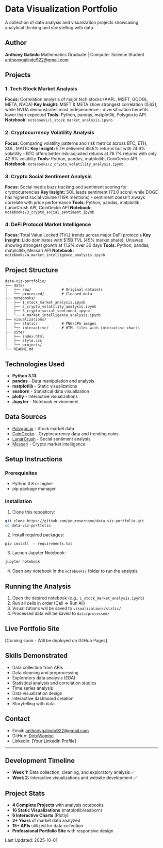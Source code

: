 # Data Visualization Portfolio

A collection of data analysis and visualization projects showcasing analytical thinking and storytelling with data.

## Author
**Anthony Galindo**
Mathematics Graduate | Computer Science Student
[anthonygalindo922@gmail.com](mailto:anthonygalindo922@gmail.com)

## Projects

### 1. Tech Stock Market Analysis
**Focus:** Correlation analysis of major tech stocks (AAPL, MSFT, GOOGL, META, NVDA)
**Key Insight:** MSFT & META show strongest correlation (0.62), while NVDA demonstrates most independence - diversification benefits lower than expected
**Tools:** Python, pandas, matplotlib, Polygon.io API
**Notebook:** `notebooks/1_stock_market_analysis.ipynb`

### 2. Cryptocurrency Volatility Analysis
**Focus:** Comparing volatility patterns and risk metrics across BTC, ETH, SOL, MATIC
**Key Insight:** ETH delivered 88.6% returns but with 74.6% volatility - BTC offers better risk-adjusted returns at 76.7% returns with only 42.8% volatility
**Tools:** Python, pandas, matplotlib, CoinGecko API
**Notebook:** `notebooks/2_crypto_volatility_analysis.ipynb`

### 3. Crypto Social Sentiment Analysis
**Focus:** Social media buzz tracking and sentiment scoring for cryptocurrencies
**Key Insight:** SOL leads sentiment (73.0 score) while DOGE has highest social volume (119K mentions) - sentiment doesn't always correlate with price performance
**Tools:** Python, pandas, matplotlib, LunarCrush API, CoinGecko API
**Notebook:** `notebooks/3_crypto_social_sentiment.ipynb`

### 4. DeFi Protocol Market Intelligence
**Focus:** Total Value Locked (TVL) trends across major DeFi protocols
**Key Insight:** Lido dominates with $15B TVL (45% market share), Uniswap showing strongest growth at 11.2% over 30 days
**Tools:** Python, pandas, matplotlib, Messari API
**Notebook:** `notebooks/4_market_intelligence_analysis.ipynb`

## Project Structure
```
data-viz-portfolio/
├── data/
│   ├── raw/              # Original datasets
│   └── processed/        # Cleaned data
├── notebooks/
│   ├── 1_stock_market_analysis.ipynb
│   ├── 2_crypto_volatility_analysis.ipynb
│   ├── 3_crypto_social_sentiment.ipynb
│   └── 4_market_intelligence_analysis.ipynb
├── visualizations/
│   ├── static/           # PNG/JPG images
│   └── interactive/      # HTML files with interactive charts
├── site/
│   ├── index.html
│   ├── style.css
│   └── projects/
└── README.md
```

## Technologies Used
- **Python 3.13**
- **pandas** - Data manipulation and analysis
- **matplotlib** - Static visualizations
- **seaborn** - Statistical data visualization
- **plotly** - Interactive visualizations
- **Jupyter** - Notebook environment

## Data Sources
- [Polygon.io](https://polygon.io/) - Stock market data
- [CoinGecko](https://www.coingecko.com/) - Cryptocurrency data and trending coins
- [LunarCrush](https://lunarcrush.com/) - Social sentiment analysis
- [Messari](https://messari.io/) - Crypto market intelligence

## Setup Instructions

### Prerequisites
- Python 3.8 or higher
- pip package manager

### Installation
1. Clone this repository:
```bash
git clone https://github.com/yourusername/data-viz-portfolio.git
cd data-viz-portfolio
```

2. Install required packages:
```bash
pip install -r requirements.txt
```

3. Launch Jupyter Notebook:
```bash
jupyter notebook
```

4. Open any notebook in the `notebooks/` folder to run the analysis

## Running the Analysis
1. Open the desired notebook (e.g., `1_stock_market_analysis.ipynb`)
2. Run all cells in order (Cell → Run All)
3. Visualizations will be saved to `visualizations/static/`
4. Processed data will be saved to `data/processed/`

## Live Portfolio Site
[Coming soon - Will be deployed on GitHub Pages]

## Skills Demonstrated
- Data collection from APIs
- Data cleaning and preprocessing
- Exploratory data analysis (EDA)
- Statistical analysis and correlation studies
- Time series analysis
- Data visualization design
- Interactive dashboard creation
- Storytelling with data

## Contact
- Email: anthonygalindo922@gmail.com
- GitHub: [DirtyWombo](https://github.com/DirtyWombo)
- LinkedIn: [Your LinkedIn Profile]

---

## Development Timeline
- **Week 1:** Data collection, cleaning, and exploratory analysis ✅
- **Week 2:** Interactive visualizations and website development ✅

## Project Stats
- **4 Complete Projects** with analysis notebooks
- **16 Static Visualizations** (matplotlib/seaborn)
- **6 Interactive Charts** (Plotly)
- **2+ Years** of market data analyzed
- **15+ APIs** utilized for data collection
- **Professional Portfolio Site** with responsive design

Last Updated: 2025-10-01
